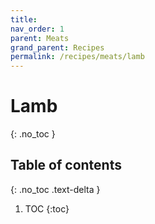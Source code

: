 ```yaml
---
title: 
nav_order: 1
parent: Meats
grand_parent: Recipes
permalink: /recipes/meats/lamb
---
```


# Lamb
{: .no_toc }

## Table of contents
{: .no_toc .text-delta }

1. TOC
{:toc}
